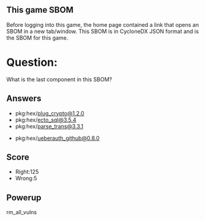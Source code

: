 ## This game SBOM
Before logging into this game,
the home page contained a link
that opens an SBOM in a new tab/window.
This SBOM is in CycloneDX JSON format
and is the SBOM for this game.

# Question:
What is the last component in this SBOM?

## Answers
- pkg:hex/plug_crypto@1.2.0
- pkg:hex/ecto_sql@3.5.4
- pkg:hex/parse_trans@3.3.1
* pkg:hex/ueberauth_github@0.8.0


## Score
- Right:125
- Wrong:5

## Powerup
rm_all_vulns
